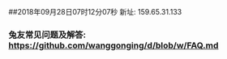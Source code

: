 ##2018年09月28日07时12分07秒 新址: 159.65.31.133
### 兔友常见问题及解答: https://github.com/wanggonging/d/blob/w/FAQ.md
